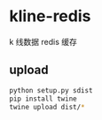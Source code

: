 # kline-redis

k 线数据 redis 缓存

## upload

 ```bash
 python setup.py sdist
 pip install twine
 twine upload dist/*
 ```